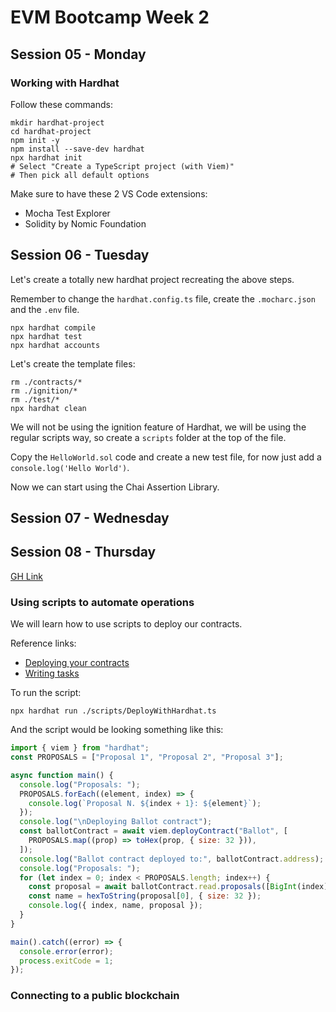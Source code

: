 # EVM Bootcamp Week 2

## Session 05 - Monday

### Working with Hardhat

Follow these commands:

```shell
mkdir hardhat-project
cd hardhat-project
npm init -y
npm install --save-dev hardhat
npx hardhat init
# Select "Create a TypeScript project (with Viem)"
# Then pick all default options
```

Make sure to have these 2 VS Code extensions:

- Mocha Test Explorer
- Solidity by Nomic Foundation

## Session 06 - Tuesday

Let's create a totally new hardhat project recreating the above steps.

Remember to change the `hardhat.config.ts` file, create the `.mocharc.json` and the `.env` file.

```
npx hardhat compile
npx hardhat test
npx hardhat accounts
```

Let's create the template files:

```
rm ./contracts/*
rm ./ignition/*
rm ./test/*
npx hardhat clean
```

We will not be using the ignition feature of Hardhat, we will be using the regular scripts way, so create a `scripts` folder at the top of the file.

Copy the `HelloWorld.sol` code and create a new test file, for now just add a `console.log('Hello World')`.

Now we can start using the Chai Assertion Library.

## Session 07 - Wednesday

## Session 08 - Thursday

[GH Link](https://github.com/Encode-Club-Solidity-Bootcamp/Lesson-08)

### Using scripts to automate operations

We will learn how to use scripts to deploy our contracts.

Reference links:

- [Deploying your contracts](https://hardhat.org/hardhat-runner/docs/guides/deploying)
- [Writing tasks](https://hardhat.org/hardhat-runner/docs/guides/tasks)

To run the script:

`npx hardhat run ./scripts/DeployWithHardhat.ts`

And the script would be looking something like this:

```javascript
import { viem } from "hardhat";
const PROPOSALS = ["Proposal 1", "Proposal 2", "Proposal 3"];

async function main() {
  console.log("Proposals: ");
  PROPOSALS.forEach((element, index) => {
    console.log(`Proposal N. ${index + 1}: ${element}`);
  });
  console.log("\nDeploying Ballot contract");
  const ballotContract = await viem.deployContract("Ballot", [
    PROPOSALS.map((prop) => toHex(prop, { size: 32 })),
  ]);
  console.log("Ballot contract deployed to:", ballotContract.address);
  console.log("Proposals: ");
  for (let index = 0; index < PROPOSALS.length; index++) {
    const proposal = await ballotContract.read.proposals([BigInt(index)]);
    const name = hexToString(proposal[0], { size: 32 });
    console.log({ index, name, proposal });
  }
}

main().catch((error) => {
  console.error(error);
  process.exitCode = 1;
});
```

### Connecting to a public blockchain
